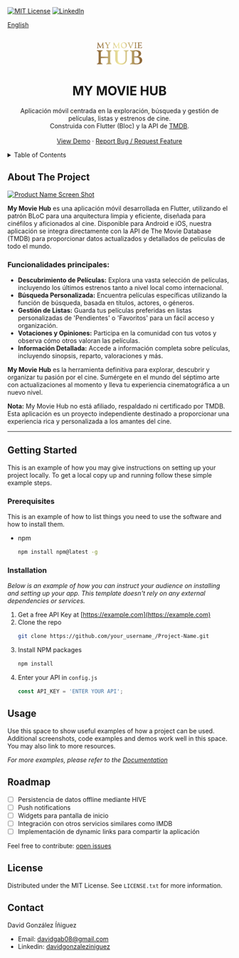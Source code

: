 
[![MIT License][license-shield]][license-url]
[![LinkedIn][linkedin-shield]][linkedin-url]

[English](README.md)

<!-- PROJECT LOGO -->
<br />
<div align="center">
  
  <img src="my_movie_hub/assets/pngs/mmh_logo.png" alt="Logo" height="50">
  <h1 align="center">MY MOVIE HUB</h1>
  <p align="center">
    Aplicación móvil centrada en la exploración, búsqueda y gestión de películas, listas y estrenos de cine.
    <br />
    Construida con Flutter (Bloc) y la API de <a href="https://developer.themoviedb.org/reference/intro/getting-started">TMDB</a>.
    <br />
    <br />
    <a href="https://github.com/othneildrew/Best-README-Template">View Demo</a>
    ·
    <a href="https://github.com/davidgab98/my-movie-hub/issues">Report Bug / Request Feature</a>
  </p>
</div>



<!-- TABLE OF CONTENTS -->
<details>
  <summary>Table of Contents</summary>
  <ol>
    <li>
      <a href="#about-the-project">About The Project</a>
    </li>
    <li>
      <a href="#getting-started">Getting Started</a>
      <ul>
        <li><a href="#prerequisites">Prerequisites</a></li>
        <li><a href="#installation">Installation</a></li>
      </ul>
    </li>
    <li><a href="#roadmap">Roadmap</a></li>
    <li><a href="#license">License</a></li>
    <li><a href="#contact">Contact</a></li>
  </ol>
</details>



<!-- ABOUT THE PROJECT -->
## About The Project

[![Product Name Screen Shot][product-screenshot]](https://example.com)

**My Movie Hub** es una aplicación móvil desarrollada en Flutter, utilizando el patrón BLoC para una arquitectura limpia y eficiente, diseñada para cinéfilos y aficionados al cine. Disponible para Android e iOS, nuestra aplicación se integra directamente con la API de The Movie Database (TMDB) para proporcionar datos actualizados y detallados de películas de todo el mundo.

### Funcionalidades principales:

- **Descubrimiento de Películas:** Explora una vasta selección de películas, incluyendo los últimos estrenos tanto a nivel local como internacional.
- **Búsqueda Personalizada:** Encuentra películas específicas utilizando la función de búsqueda, basada en títulos, actores, o géneros.
- **Gestión de Listas:** Guarda tus películas preferidas en listas personalizadas de 'Pendientes' o 'Favoritos' para un fácil acceso y organización.
- **Votaciones y Opiniones:** Participa en la comunidad con tus votos y observa cómo otros valoran las películas.
- **Información Detallada:** Accede a información completa sobre películas, incluyendo sinopsis, reparto, valoraciones y más.

**My Movie Hub** es la herramienta definitiva para explorar, descubrir y organizar tu pasión por el cine. Sumérgete en el mundo del séptimo arte con actualizaciones al momento y lleva tu experiencia cinematográfica a un nuevo nivel.

**Nota:** My Movie Hub no está afiliado, respaldado ni certificado por TMDB. Esta aplicación es un proyecto independiente destinado a proporcionar una experiencia rica y personalizada a los amantes del cine.

---

<!-- GETTING STARTED -->
## Getting Started

This is an example of how you may give instructions on setting up your project locally.
To get a local copy up and running follow these simple example steps.

### Prerequisites

This is an example of how to list things you need to use the software and how to install them.
* npm
  ```sh
  npm install npm@latest -g
  ```

### Installation

_Below is an example of how you can instruct your audience on installing and setting up your app. This template doesn't rely on any external dependencies or services._

1. Get a free API Key at [https://example.com](https://example.com)
2. Clone the repo
   ```sh
   git clone https://github.com/your_username_/Project-Name.git
   ```
3. Install NPM packages
   ```sh
   npm install
   ```
4. Enter your API in `config.js`
   ```js
   const API_KEY = 'ENTER YOUR API';
   ```


<!-- USAGE EXAMPLES -->
## Usage

Use this space to show useful examples of how a project can be used. Additional screenshots, code examples and demos work well in this space. You may also link to more resources.

_For more examples, please refer to the [Documentation](https://example.com)_

<!-- ROADMAP -->
## Roadmap

- [ ] Persistencia de datos offline mediante HIVE
- [ ] Push notifications
- [ ] Widgets para pantalla de inicio
- [ ] Integración con otros servicios similares como IMDB
- [ ] Implementación de dynamic links para compartir la aplicación

Feel free to contribute: [open issues](https://github.com/davidgab98/my-movie-hub/issues)

<!-- LICENSE -->
## License

Distributed under the MIT License. See `LICENSE.txt` for more information.

<!-- CONTACT -->
## Contact

David González Íñiguez 
- Email: davidgab08@gmail.com
- Linkedin: [davidgonzaleziniguez](https://linkedin.com/in/davidgonzaleziniguez)


<!-- MARKDOWN LINKS & IMAGES -->
<!-- https://www.markdownguide.org/basic-syntax/#reference-style-links -->
[license-shield]: https://img.shields.io/github/license/othneildrew/Best-README-Template.svg?style=for-the-badge
[license-url]: https://github.com/othneildrew/Best-README-Template/blob/master/LICENSE.txt
[linkedin-shield]: https://img.shields.io/badge/-LinkedIn-black.svg?style=for-the-badge&logo=linkedin&colorB=555
[linkedin-url]: https://linkedin.com/in/davidgonzaleziniguez
[product-screenshot]: images/screenshot.png
[Next.js]: https://img.shields.io/badge/next.js-000000?style=for-the-badge&logo=nextdotjs&logoColor=white
[Next-url]: https://nextjs.org/
[React.js]: https://img.shields.io/badge/React-20232A?style=for-the-badge&logo=react&logoColor=61DAFB
[React-url]: https://reactjs.org/
[Vue.js]: https://img.shields.io/badge/Vue.js-35495E?style=for-the-badge&logo=vuedotjs&logoColor=4FC08D
[Vue-url]: https://vuejs.org/
[Angular.io]: https://img.shields.io/badge/Angular-DD0031?style=for-the-badge&logo=angular&logoColor=white
[Angular-url]: https://angular.io/
[Svelte.dev]: https://img.shields.io/badge/Svelte-4A4A55?style=for-the-badge&logo=svelte&logoColor=FF3E00
[Svelte-url]: https://svelte.dev/
[Laravel.com]: https://img.shields.io/badge/Laravel-FF2D20?style=for-the-badge&logo=laravel&logoColor=white
[Laravel-url]: https://laravel.com
[Bootstrap.com]: https://img.shields.io/badge/Bootstrap-563D7C?style=for-the-badge&logo=bootstrap&logoColor=white
[Bootstrap-url]: https://getbootstrap.com
[JQuery.com]: https://img.shields.io/badge/jQuery-0769AD?style=for-the-badge&logo=jquery&logoColor=white
[JQuery-url]: https://jquery.com 